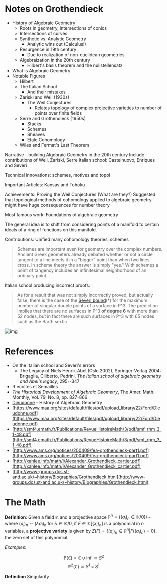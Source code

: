 # Notes on Grothendieck

- History of Algebraic Geometry
  - Roots in geometry, intersections of conics
  - Intersections of curves
  - Synthetic vs. Analytic Geometry
    - Analytic wins out (Calculus!)
  - Resurgence in 19th century
    - Due to realization of non-euclidean geometries
  - Algebraization in the 20th century
    - Hilbert's basis theorem and the nullstellensatz
- What is Algebraic Geometry
- Notable Figures
  - Hilbert
  - The Italian School
    - And their mistakes
  - Zariski and Weil (1930s)
    - The Weil Conjectures
      - Relates topology of complex projective varieties to number of points over finite fields
  - Serre and Grothendieck (1950s)
    - Stacks
    - Schemes
    - Sheaves
    - Etale Cohomology
  - Wiles and Fermat's Last Theorem

Narrative - building Algebraic Geometry in the 20th century
Include contributions of 
Weil, Zariski, Serre
Italian school: Castelnuovo, Enriques and Severi

Technical innovations: schemes, motives and topoi

Important Articles: Kansas and Tohoku

Achievements: Proving the Weil Conjectures
(What are they?)
Suggested that topological methods of cohomology applied to algebraic geometry might have huge consequences for number theory

Most famous work: Foundations of algebraic geometry

The general idea is to shift from considering points of a manifold to certain ideals of a ring of functions on this manifold.

Contributions: Unified many cohomology theories, schemes



> Schemes are important even for geometry over the complex numbers. Ancient Greek geometers already debated whether or not a circle tangent to a line meets it in a "bigger" point than when two lines cross. In scheme theory the answer is simply "yes." With schemes a point of tangency includes an infinitesimal neighborhood of an ordinary point. 



Italian school producing incorrect proofs:

> As for a result that was not simply incorrectly proved, but actually false, there is the case of the [Severi bound](http://www.ams.org/mathscinet/search/publdoc.html?arg3=&co4=AND&co5=AND&co6=AND&co7=AND&dr=all&pg4=AUCN&pg5=TI&pg6=PC&pg7=MR&pg8=ET&r=1&review_format=html&s4=severi&s5=massimo&s6=&s7=&s8=All&vfpref=html&yearRangeFirst=&yearRangeSecond=&yrop=eq)(*) for the maximum number of singular double points of a surface in P^3. The prediction implies that there are no surfaces in P^3 **of degree 6** with more than 52 nodes, but in fact there are such surfaces in P^3 with 65 nodes such as the Barth sextic

![img](http://mathworld.wolfram.com/images/gifs/BarthSexticNodes.gif)



# References

- On the Italian school and Severi's errors
  - The Legacy of Niels Henrik Abel (Oslo 2002), Springer-Verlag 2004: Brigaglia, Ciliberto, Pedrini, *The Italian school of algebraic geometry and Abel's legacy*, 295--347
- R´ecoltes et Semailles
- *The Historical Development of Algebraic Geometry*, The Amer. Math. Monthly, Vol. 79, No. 8, pp. 827-866
- [Dieudonne](https://www.amazon.com/s/ref=dp_byline_sr_book_1?ie=UTF8&text=Jean+Dieudonne&search-alias=books&field-author=Jean+Dieudonne&sort=relevancerank) - History of Algebraic Geometry
- [https://www.maa.org/sites/default/files/pdf/upload_library/22/Ford/Dieudonne.pdf](https://www.maa.org/sites/default/files/pdf/upload_library/22/Ford/Dieudonne.pdf)
- [http://smf4.emath.fr/Publications/RevueHistoireMath/3/pdf/smf_rhm_3_1-48.pdf](http://smf4.emath.fr/Publications/RevueHistoireMath/3/pdf/smf_rhm_3_1-48.pdf)
- [http://www.ams.org/notices/200409/fea-grothendieck-part1.pdf](http://www.ams.org/notices/200409/fea-grothendieck-part1.pdf)
- [http://xahlee.info/math/i/Alexander_Grothendieck_cartier.pdf](http://xahlee.info/math/i/Alexander_Grothendieck_cartier.pdf)
- [http://www-groups.dcs.st-and.ac.uk/~history/Biographies/Grothendieck.html](http://www-groups.dcs.st-and.ac.uk/~history/Biographies/Grothendieck.html)

# The Math

$\textbf{Definition}:$ Given a field $\mathbb{K}$ and a projective space $\mathbb{P}^n = \{ (a_i)_n \in \mathbb{K} / 0 \} /\sim$ where $(a_i)_n \sim (\lambda a_i)_n$ for $\lambda \in \mathbb{K}/0$, if $F \in \mathbb{K}[\{x_i\}_n]$ is a polynomial in $n$ variables, a **projective variety** is given by $Z(F) = \{ (a_i)_n \in \mathbb{P}^n \vert F((a_i)_n) = 0\}$, the zero set of this polynomial.

*Examples*:
 
$$\mathbb{P}(\mathbb{C}) = \mathbb{C}\cup\inf \cong S^2$$
$$ \mathbb{P}^2(\mathbb{C}) \cong S^1 \times S^1 $$

**Definition** 
Singularity



